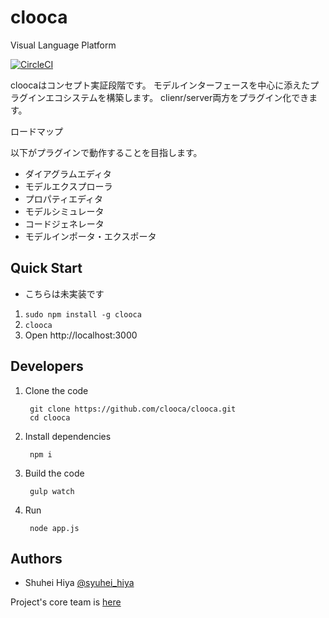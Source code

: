 # clooca
Visual Language Platform

[![CircleCI](https://circleci.com/gh/clooca/clooca.svg?style=svg)](https://circleci.com/gh/clooca/clooca)

cloocaはコンセプト実証段階です。
モデルインターフェースを中心に添えたプラグインエコシステムを構築します。
clienr/server両方をプラグイン化できます。

ロードマップ

以下がプラグインで動作することを目指します。

- ダイアグラムエディタ
- モデルエクスプローラ
- プロパティエディタ
- モデルシミュレータ
- コードジェネレータ
- モデルインポータ・エクスポータ


## Quick Start

* こちらは未実装です

1. ```sudo npm install -g clooca```
2. ```clooca```
3. Open http://localhost:3000


## Developers


1. Clone the code

        git clone https://github.com/clooca/clooca.git
        cd clooca

2. Install dependencies

        npm i

3. Build the code

        gulp watch

4. Run

        node app.js
        

## Authors

* Shuhei Hiya [@syuhei_hiya](https://twitter.com/syuhei_hiya)

Project's core team is [here](https://github.com/orgs/clooca/teams/core)
